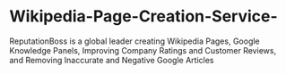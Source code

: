 # Wikipedia-Page-Creation-Service-
ReputationBoss is a global leader creating Wikipedia Pages, Google Knowledge Panels, Improving Company Ratings and Customer Reviews, and Removing Inaccurate and Negative Google Articles
